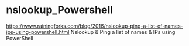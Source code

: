 # nslookup_Powershell
https://www.rainingforks.com/blog/2016/nslookup-ping-a-list-of-names-ips-using-powershell.html
Nslookup & Ping a list of names & IPs using PowerShell
